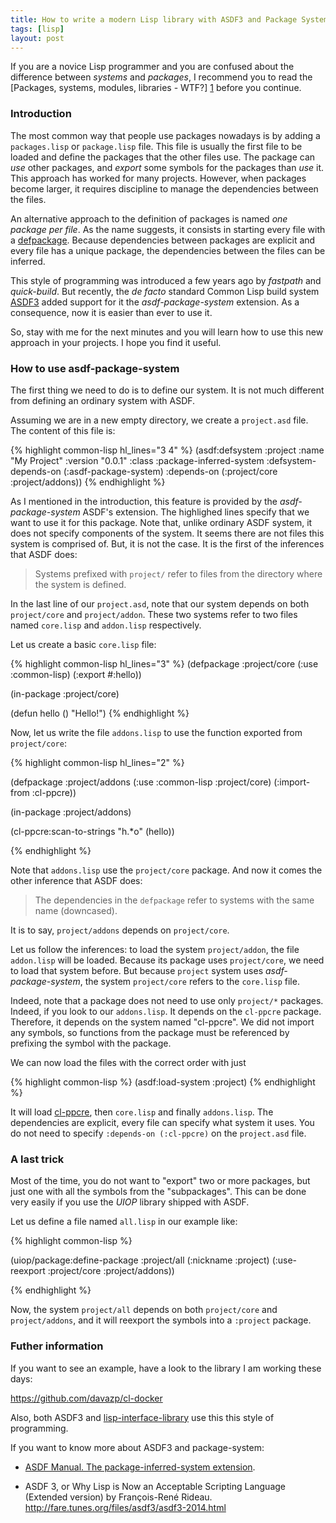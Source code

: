 ```yaml
---
title: How to write a modern Lisp library with ASDF3 and Package System
tags: [lisp]
layout: post
---
```


If you are a novice Lisp programmer and you are confused about the
difference between *systems* and *packages*, I recommend you to read
the [Packages, systems, modules, libraries - WTF?] [1] before you
continue.

### Introduction

The most common way that people use packages nowadays is by adding a
`packages.lisp` or `package.lisp` file. This file is usually the first
file to be loaded and define the packages that the other files
use. The package can *use* other packages, and *export* some symbols
for the packages than *use* it. This approach has worked for many
projects. However, when packages become larger, it requires discipline
to manage the dependencies between the files.

An alternative approach to the definition of packages is named *one
package per file*. As the name suggests, it consists in starting every
file with a [defpackage](http://clhs.lisp.se/Body/m_defpkg.htm). Because
dependencies between packages are explicit and every file has a unique
package, the dependencies between the files can be inferred.

This style of programming was introduced a few years ago by *fastpath*
and *quick-build*. But recently, the *de facto* standard Common Lisp
build system [ASDF3](http://common-lisp.net/project/asdf/) added
support for it the *asdf-package-system* extension. As a consequence,
now it is easier than ever to use it.

So, stay with me for the next minutes and you will learn how to use
this new approach in your projects. I hope you find it useful.

### How to use asdf-package-system

The first thing we need to do is to define our system. It is not much
different from defining an ordinary system with ASDF.

Assuming we are in a new empty directory, we create a `project.asd`
file. The content of this file is:

{% highlight common-lisp hl_lines="3 4" %}
(asdf:defsystem :project
  :name "My Project"
  :version "0.0.1"
  :class :package-inferred-system
  :defsystem-depends-on (:asdf-package-system)
  :depends-on (:project/core :project/addons))
{% endhighlight %}

As I mentioned in the introduction, this feature is provided by the
*asdf-package-system* ASDF's extension. The highlighed lines specify
that we want to use it for this package. Note that, unlike ordinary
ASDF system, it does not specify components of the system. It seems
there are not files this system is comprised of. But, it is not the
case. It is the first of the inferences that ASDF does:

> Systems prefixed with `project/` refer to files from the directory
> where the system is defined.

In the last line of our `project.asd`, note that our system depends on
both `project/core` and `project/addon`. These two systems refer to
two files named `core.lisp` and `addon.lisp` respectively.

Let us create a basic `core.lisp` file:

{% highlight common-lisp hl_lines="3" %}
(defpackage :project/core
  (:use :common-lisp)
  (:export #:hello))

(in-package :project/core)

(defun hello ()
  "Hello!")
{% endhighlight %}


Now, let us write the file `addons.lisp` to use the function exported
from `project/core`:

{% highlight common-lisp hl_lines="2" %}

(defpackage :project/addons
  (:use :common-lisp :project/core)
  (:import-from :cl-ppcre))

(in-package :project/addons)

(cl-ppcre:scan-to-strings "h.*o" (hello))

{% endhighlight %}

Note that `addons.lisp` use the `project/core` package. And now it
comes the other inference that ASDF does:

> The dependencies in the `defpackage` refer to systems with the same
> name (downcased).

It is to say, `project/addons` depends on `project/core`.

Let us follow the inferences: to load the system `project/addon`, the
file `addon.lisp` will be loaded. Because its package uses
`project/core`, we need to load that system before. But because
`project` system uses *asdf-package-system*, the system `project/core`
refers to the `core.lisp` file.

Indeed, note that a package does not need to use only `project/*`
packages. Indeed, if you look to our `addons.lisp`. It depends on the
`cl-ppcre` package. Therefore, it depends on the system named
"cl-ppcre". We did not import any symbols, so functions from the
package must be referenced by prefixing the symbol with the package.

We can now load the files with the correct order with just

{% highlight common-lisp %}
(asdf:load-system :project)
{% endhighlight %}

It will load [cl-ppcre](http://weitz.de/cl-ppcre/), then `core.lisp`
and finally `addons.lisp`. The dependencies are explicit, every file
can specify what system it uses. You do not need to specify
`:depends-on (:cl-ppcre)` on the `project.asd` file.


### A last trick

Most of the time, you do not want to "export" two or more packages,
but just one with all the symbols from the "subpackages". This can be
done very easily if you use the *UIOP* library shipped with ASDF.

Let us define a file named `all.lisp` in our example like:

{% highlight common-lisp %}

(uiop/package:define-package :project/all
  (:nickname :project)
  (:use-reexport :project/core :project/addons))

{% endhighlight %}

Now, the system `project/all` depends on both `project/core` and
`project/addons`, and it will reexport the symbols into a `:project`
package.

### Futher information

If you want to see an example, have a look to the library I am working
these days:

<https://github.com/davazp/cl-docker>

Also, both ASDF3 and
[lisp-interface-library](https://github.com/fare/lisp-interface-library/)
use this this style of programming.

If you want to know more about ASDF3 and package-system:

- [ASDF Manual. The package-inferred-system extension](http://common-lisp.net/project/asdf/asdf/The-package_002dinferred_002dsystem-extension.html#The-package_002dinferred_002dsystem-extension).

- ASDF 3, or Why Lisp is Now an Acceptable Scripting Language  
  (Extended version) by François-René Rideau.  
  <http://fare.tunes.org/files/asdf3/asdf3-2014.html>



[1]: http://weitz.de/packages.html "Packages, systems, modules, libraries - WTF?"
